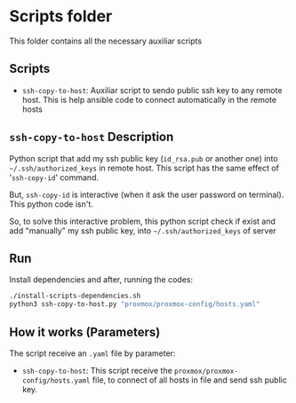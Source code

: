 # Scripts folder

This folder contains all the necessary auxiliar scripts

## Scripts

- `ssh-copy-to-host`: Auxiliar script to sendo public ssh key to any remote host. This is help ansible code to connect automatically in the remote hosts

## `ssh-copy-to-host` Description
Python script that add my ssh public key (`id_rsa.pub` or another one) into `~/.ssh/authorized_keys` in remote host. This script has the same effect of '`ssh-copy-id`' command.

But, `ssh-copy-id` is interactive (when it ask the user password on terminal). This python code isn't.

So, to solve this interactive problem, this python script check if exist and add "manually" my ssh public key, into `~/.ssh/authorized_keys` of server

## Run
Install dependencies and after, running the codes:
```bash
./install-scripts-dependencies.sh
python3 ssh-copy-to-host.py "proxmox/proxmox-config/hosts.yaml"
```

## How it works (Parameters)
The script receive an `.yaml` file by parameter:

- `ssh-copy-to-host`: This script receive the `proxmox/proxmox-config/hosts.yaml` file, to connect of all hosts in file and send ssh public key.


